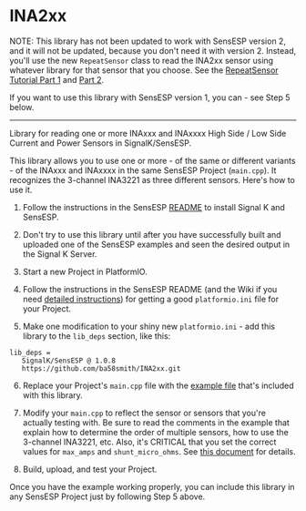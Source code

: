 # INA2xx

NOTE: This library has not been updated to work with SensESP version 2, and it will not be updated, because you don't
need it with version 2. Instead, you'll use the new `RepeatSensor` class to read the INA2xx sensor using whatever library
for that sensor that you choose. See the [RepeatSensor Tutorial Part 1](https://signalk.org/SensESP/pages/tutorials/bmp280/)
and [Part 2](https://signalk.org/SensESP/pages/tutorials/bmp280_part_2/).

If you want to use this library with SensESP version 1, you can - see Step 5 below.

*********************************************************

Library for reading one or more INAxxx and INAxxxx High Side / Low Side Current and Power Sensors in SignalK/SensESP.

This library allows you to use one or more - of the same or different variants - of the INAxxx and INAxxxx in the same
SensESP Project (`main.cpp`). It recognizes the 3-channel INA3221 as three different sensors. Here's how to use it.

1. Follow the instructions in the SensESP [README](https://github.com/SignalK/SensESP#sensesp) to install Signal K
and SensESP.

2. Don't try to use this library until after you have successfully built and uploaded one of the SensESP examples
and seen the desired output in the Signal K Server.

3. Start a new Project in PlatformIO.

4. Follow the instructions in the SensESP README (and the Wiki if you need [detailed instructions](https://github.com/SignalK/SensESP/wiki/SensESP-Overview-and-Programming-Details#getting-a-good-platformioini-file)) for getting a good `platformio.ini` file for
your Project.

5. Make one modification to your shiny new `platformio.ini` - add this library to the `lib_deps` section, like this:
```
lib_deps =
   SignalK/SensESP @ 1.0.8
   https://github.com/ba58smith/INA2xx.git
```

6. Replace your Project's `main.cpp` file with the [example file](https://github.com/ba58smith/INA2xx/blob/main/examples/main.cpp) that's included with this library.

7. Modify your `main.cpp` to reflect the sensor or sensors that you're actually testing with. Be sure
to read the comments in the example that explain how to determine the order of multiple sensors, how to use the 3-channel
INA3221, etc. Also, it's CRITICAL that you set the correct values for `max_amps` and `shunt_micro_ohms`. See [this document](https://github.com/ba58smith/INA2xx/blob/main/Setting%20of%20Max%20Expected%20Amps%20in%20INA2xx.pdf) for details.

8. Build, upload, and test your Project.

Once you have the example working properly, you can include this library in any SensESP Project just by following Step 5 above.


